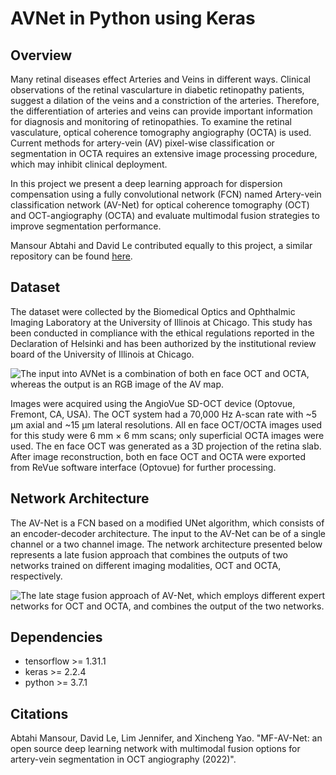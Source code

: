 AVNet in Python using Keras
===============================================================

Overview
------------
Many retinal diseases effect Arteries and Veins in different ways. Clinical observations of the retinal vascularture in diabetic retinopathy patients, suggest a dilation of the veins and a constriction of the arteries. Therefore, the differentiation of arteries and veins can provide important information for diagnosis and monitoring of retinopathies. To examine the retinal vasculature, optical coherence tomography angiography (OCTA) is used. Current methods for artery-vein (AV) pixel-wise classification or segmentation in OCTA requires an extensive image processing procedure, which may inhibit clinical deployment.

In this project we present a deep learning approach for dispersion compensation using a fully convolutional network (FCN)
named Artery-vein classification network (AV-Net) for optical coherence tomography (OCT) and OCT-angiography (OCTA) and evaluate multimodal fusion strategies to improve segmentation performance.

Mansour Abtahi and David Le contributed equally to this project, a similar repository can be found [here](https://github.com/mansour2002/multimodal-avnet).

Dataset
------------
The dataset were collected by the Biomedical Optics and Ophthalmic Imaging Laboratory at the University of Illinois at Chicago. This study has been conducted in compliance with the ethical regulations reported in the Declaration of Helsinki and has been authorized by the institutional review board of the University of Illinois at Chicago.

![The input into AVNet is a combination of both en face OCT and OCTA, whereas the output is an RGB image of the AV map.](https://github.com/dleninja/multimodal-avnet/blob/main/misc/example_data.png?raw=true)

Images were acquired using the AngioVue SD-OCT device (Optovue, Fremont, CA, USA). The OCT system had a 70,000 Hz A-scan rate with ~5 μm axial and ~15 μm lateral resolutions. All en face OCT/OCTA images used for this study were 6 mm × 6 mm scans; only superficial OCTA images were used. The en face OCT was generated as a 3D projection of the retina slab. After image reconstruction, both en face OCT and OCTA were exported from ReVue software interface (Optovue) for further processing.

Network Architecture
------------
The AV-Net is a FCN based on a modified UNet algorithm, which consists of an encoder-decoder architecture. The input to the AV-Net can be of a single channel or a two channel image. The network architecture presented below represents a late fusion approach that combines the outputs of two networks trained on different imaging modalities, OCT and OCTA, respectively.

![The late stage fusion approach of AV-Net, which employs different expert networks for OCT and OCTA, and combines the output of the two networks.](https://github.com/dleninja/multimodal-avnet/blob/main/misc/figure_Late_fusion.png?raw=true)

Dependencies
------------
- tensorflow >= 1.31.1
- keras >= 2.2.4
- python >= 3.7.1

Citations
------------
Abtahi Mansour, David Le, Lim Jennifer, and Xincheng Yao.
"MF-AV-Net: an open source deep learning network with multimodal fusion options for artery-vein segmentation in OCT angiography (2022)".
